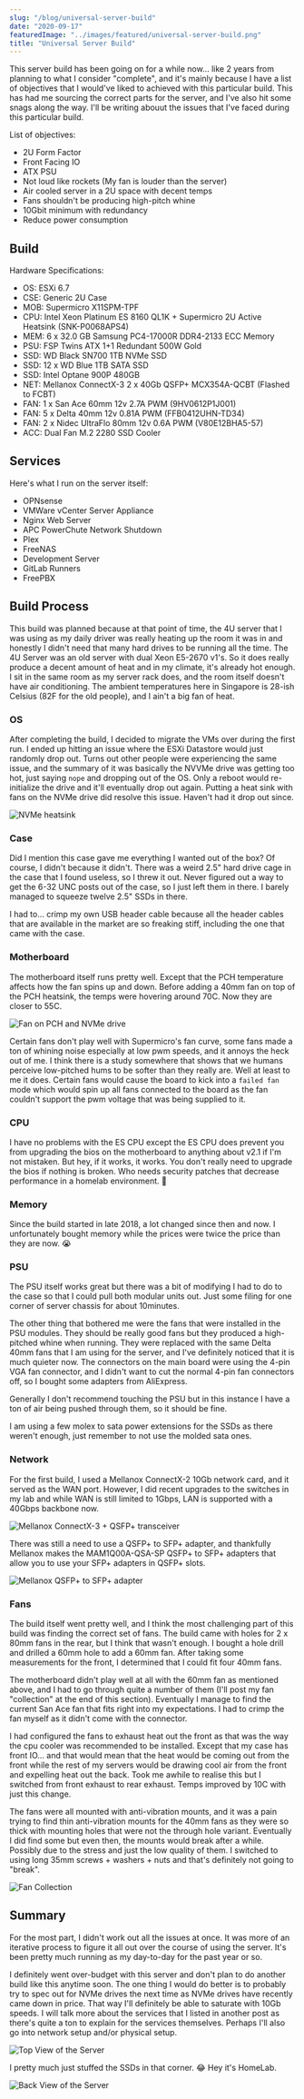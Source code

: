 ```yaml
---
slug: "/blog/universal-server-build"
date: "2020-09-17"
featuredImage: "../images/featured/universal-server-build.png"
title: "Universal Server Build"
---
```


This server build has been going on for a while now... like 2 years from planning to what I consider "complete", and it's mainly because I have a list of objectives that I would've liked to achieved with this particular build. This has had me sourcing the correct parts for the server, and I've also hit some snags along the way. I'll be writing abouut the issues that I've faced during this particular build.

List of objectives:
* 2U Form Factor
* Front Facing IO
* ATX PSU
* Not loud like rockets (My fan is louder than the server)
* Air cooled server in a 2U space with decent temps
* Fans shouldn't be producing high-pitch whine
* 10Gbit minimum with redundancy
* Reduce power consumption

## Build

Hardware Specifications:
* OS: ESXi 6.7
* CSE: Generic 2U Case 
* MOB: Supermicro X11SPM-TPF
* CPU: Intel Xeon Platinum ES 8160 QL1K + Supermicro 2U Active Heatsink (SNK-P0068APS4)
* MEM: 6 x 32.0 GB Samsung PC4-17000R DDR4-2133 ECC Memory
* PSU: FSP Twins ATX 1+1 Redundant 500W Gold
* SSD: WD Black SN700 1TB NVMe SSD
* SSD: 12 x WD Blue 1TB SATA SSD
* SSD: Intel Optane 900P 480GB
* NET: Mellanox ConnectX-3 2 x 40Gb QSFP+ MCX354A-QCBT (Flashed to FCBT)
* FAN: 1 x San Ace 60mm 12v 2.7A PWM (9HV0612P1J001)
* FAN: 5 x Delta 40mm 12v 0.81A PWM (FFB0412UHN-TD34)
* FAN: 2 x Nidec UltraFlo 80mm 12v 0.6A PWM (V80E12BHA5-57)
* ACC: Dual Fan M.2 2280 SSD Cooler

## Services

Here's what I run on the server itself:
* OPNsense
* VMWare vCenter Server Appliance
* Nginx Web Server
* APC PowerChute Network Shutdown
* Plex
* FreeNAS
* Development Server
* GitLab Runners
* FreePBX

## Build Process
This build was planned because at that point of time, the 4U server that I was using as my daily driver was really heating up the room it was in and honestly I didn't need that many hard drives to be running all the time. The 4U Server was an old server with dual Xeon E5-2670 v1's. So it does really produce a decent amount of heat and in my climate, it's already hot enough. I sit in the same room as my server rack does, and the room itself doesn't have air conditioning. The ambient temperatures here in Singapore is 28-ish Celsius (82F for the old people), and I ain't a big fan of heat.

### OS
After completing the build, I decided to migrate the VMs over during the first run. I ended up hitting an issue where the ESXi Datastore would just randomly drop out. Turns out other people were experiencing the same issue, and the summary of it was basically the NVVMe drive was getting too hot, just saying `nope` and dropping out of the OS. Only a reboot would re-initialize the drive and it'll eventually drop out again. Putting a heat sink with fans on the NVMe drive did resolve this issue. Haven't had it drop out since.

![NVMe heatsink](../images/posts/universal-server-build/01.jpg)

### Case
Did I mention this case gave me everything I wanted out of the box? Of course, I didn't because it didn't. There was a weird 2.5" hard drive cage in the case that I found useless, so I threw it out. Never figured out a way to get the 6-32 UNC posts out of the case, so I just left them in there. I barely managed to squeeze twelve 2.5" SSDs in there. 

I had to... crimp my own USB header cable because all the header cables that are available in the market are so freaking stiff, including the one that came with the case.

### Motherboard
The motherboard itself runs pretty well. Except that the PCH temperature affects how the fan spins up and down. Before adding a 40mm fan on top of the PCH heatsink, the temps were hovering around 70C. Now they are closer to 55C.

![Fan on PCH and NVMe drive](../images/posts/universal-server-build/02.jpg)

Certain fans don't play well with Supermicro's fan curve, some fans made a ton of whining noise especially at low pwm speeds, and it annoys the heck out of me. I think there is a study somewhere that shows that we humans perceive low-pitched hums to be softer than they really are. Well at least to me it does. Certain fans would cause the board to kick into a `failed fan` mode which would spin up all fans connected to the board as the fan couldn't support the pwm voltage that was being supplied to it.

### CPU
I have no problems with the ES CPU except the ES CPU does prevent you from upgrading the bios on the motherboard to anything about v2.1 if I'm not mistaken. But hey, if it works, it works. You don't really need to upgrade the bios if nothing is broken. Who needs security patches that decrease performance in a homelab environment. 🤔

### Memory
Since the build started in late 2018, a lot changed since then and now. I unfortunately bought memory while the prices were twice the price than they are now. 😭

### PSU 
The PSU itself works great but there was a bit of modifying I had to do to the case so that I could pull both modular units out. Just some filing for one corner of server chassis for about 10minutes.

The other thing that bothered me were the fans that were installed in the PSU  modules. They should be really good fans but they produced a high-pitched whine when running. They were replaced with the same Delta 40mm fans that I am using for the server, and I've definitely noticed that it is much quieter now. The connectors on the main board were using the 4-pin VGA fan connector, and I didn't want to cut the normal 4-pin fan connectors off, so I bought some adapters from AliExpress.

Generally I don't recommend touching the PSU but in this instance I have a ton of air being pushed through them, so it should be fine.

I am using a few molex to sata power extensions for the SSDs as there weren't enough, just remember to not use the molded sata ones.

### Network
For the first build, I used a Mellanox ConnectX-2 10Gb network card, and it served as the WAN port. However, I did recent upgrades to the switches in my lab and while WAN is still limited to 1Gbps, LAN is supported with a 40Gbps backbone now. 

![Mellanox ConnectX-3 + QSFP+ transceiver](../images/posts/universal-server-build/03.jpg)

There was still a need to use a QSFP+ to SFP+ adapter, and thankfully Mellanox makes the MAM1Q00A-QSA-SP QSFP+ to SFP+ adapters that allow you to use your SFP+ adapters in QSFP+ slots. 

![Mellanox QSFP+ to SFP+ adapter](../images/posts/universal-server-build/04.jpg)

### Fans
The build itself went pretty well, and I think the most challenging part of this build was finding the correct set of fans. The build came with holes for 2 x 80mm fans in the rear, but I think that wasn't enough. I bought a hole drill and drilled a 60mm hole to add a 60mm fan. After taking some measurements for the front, I determined that I could fit four 40mm fans.

The motherboard didn't play well at all with the 60mm fan as mentioned above, and I had to go through quite a number of them (I'll post my fan "collection" at the end of this section). Eventually I manage to find the current San Ace fan that fits right into my expectations. I had to crimp the fan myself as it didn't come with the connector.

I had configured the fans to exhaust heat out the front as that was the way the cpu cooler was recommended to be installed. Except that my case has front IO... and that would mean that the heat would be coming out from the front while the rest of my servers would be drawing cool air from the front and expelling heat out the back. Took me awhile to realise this but I switched from front exhaust to rear exhaust. Temps improved by 10C with just this change.

The fans were all mounted with anti-vibration mounts, and it was a pain trying to find thin anti-vibration mounts for the 40mm fans as they were so thick with mounting holes that were not the through hole variant. Eventually I did find some but even then, the mounts would break after a while. Possibly due to the stress and just the low quality of them. I switched to using long 35mm screws + washers + nuts and that's definitely not going to "break".

![Fan Collection](../images/posts/universal-server-build/05.jpg)

## Summary
For the most part, I didn't work out all the issues at once. It was more of an iterative process to figure it all out over the course of using the server. It's been pretty much running as my day-to-day for the past year or so.

I definitely went over-budget with this server and don't plan to do another build like this anytime soon. The one thing I would do better is to probably try to spec out for NVMe drives the next time as NVMe drives have recently came down in price. That way I'll definitely be able to saturate with 10Gb speeds. I will talk more about the services that I listed in another post as there's quite a ton to explain for the services themselves. Perhaps I'll also go into network setup and/or physical setup.

![Top View of the Server](../images/posts/universal-server-build/06.jpg)

I pretty much just stuffed the SSDs in that corner. 😂 Hey it's HomeLab.

![Back View of the Server](../images/posts/universal-server-build/07.jpg)
